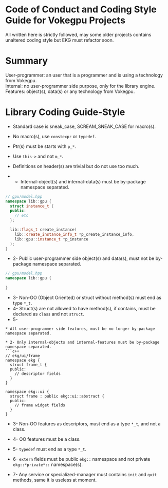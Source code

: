 # Code of Conduct and Coding Style Guide for Vokegpu Projects

All written here is strictly followed, may some older projects contains unaltered coding style but EKG must refactor soon.

# Summary

User-programmer: an user that is a programmer and is using a technology from Vokegpu.  
Internal: no user-programmer side purpose, only for the library engine.  
Features: object(s), data(s) or any technology from Vokegpu.

# Library Coding Guide-Style

* Standard case is sneak_case, SCREAM_SNEAK_CASE for macro(s).
* No macro(s), use `constexpr` or `typedef`.
* Ptr(s) must be starts with `p_*`.
* Use `this->` and not `m_*`.
* Definitions on header(s) are trivial but do not use too much.

* - Internal-object(s) and internal-data(s) must be by-package namespace separated.
```c++
// gpu/model.hpp
namespace lib::gpu {
  struct instance_t {
  public:
    // etc
  };

  lib::flags_t create_instance(
    lib::create_instance_info_t *p_create_instance_info,
    lib::gpu::instance_t *p_instance
  );
}
```

* 2- Public user-programmer side object(s) and data(s), must not be by-package namespace separated.
```c++
// gpu/model.hpp
namespace lib::gpu {
  
}
```
 
* 3- Non-OO (Object Oriented) or struct without method(s) must end as type `*_t`.
* 4- Struct(s) are not allowed to have method(s), if contains, must be declared as `class` and not `struct`.
* 5- 

```
* All user-programmer side features, must be no longer by-package namespace separated.  

* 2- Only internal-objects and internal-features must be by-package namespace separated.
```c++
// ekg/ui/frame
namespace ekg {
  struct frame_t {
  public:
    // descriptor fields
  }
}

namespace ekg::ui {
  struct frame : public ekg::ui::abstract {
  public:
    // frame widget fields
  }
}
```

* 3- Non-OO features as descriptors, must end as a type `*_t`, and not a class.

* 4- OO features must be a class.

* 5- `typedef` must end as a type `*_t`.

* 6- `extern` fields must be public `ekg::` namespace and not private `ekg::*private*::` namespace(s).

* 7- Any service or specialized-manager must contains `init` and `quit` methods, same it is useless at moment.
```
